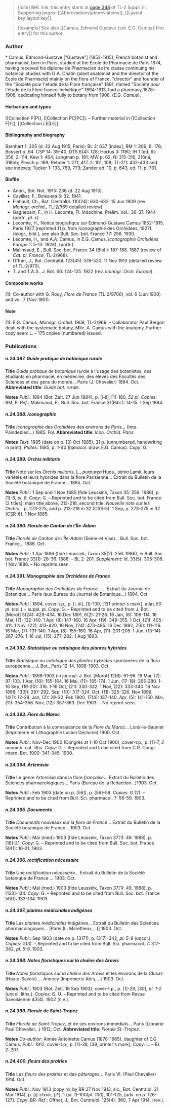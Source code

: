 > [!cite] BHL link: this entry starts at [page 348](https://www.biodiversitylibrary.org/item/103861#page/358/mode/1up) of TL-2 Suppl. III.
> Supporting pages: [[Abbreviations|abbreviations]], [[Layout key|layout key]].

> [!example] See also [[Camus, Edmond Gustave {std. E.G. Camus}|first entry]] for this author

### Author

\* Camus, Edmond-Gustave \["Gustave"\] (1852-1915), French botanist and pharmacist, born in Paris, studied at the École de Pharmacie de Paris 1874, having received his diplome de Pharmacien de Ire classe continuing his botanical studies with G.A. Chatin (plant anatomist and the director of the École de Pharmacie) mainly on the flora of France, "director" and founder of the "Société pour l'étude de la Flore française" 1891, named "Société pour l'étude de la Flore franco-helvétique" 1894-1913, had a pharmacy 1878-1908, dedicating himself fully to botany from 1908. (*E.G. Camus*).

#### Herbarium and types

[[Collection P|P]], [[Collection PC|PC]]. – Further material in [[Collection F|F]], [[Collection LE|LE]].

#### Bibliography and biography

Barnhart 1: 305 (d. 22 Aug 1915, Paris); BL 2: 637 \[index\]; BM 1: 306, 6: 176; Bossert p. 64: CSP 14: 39-40; DTS 6(4): 128; Hortus 3: 1190; IH 1 (ed. 6): 356, 2: 114; Kew 1: 464; Langman p. 181; MW p. 62; NI 315-316, 316na, 316nb; Plesch p. 169; Rehder 1: 271, 417, 2: 101, 108; TL-2/1: 432-433 and see indexes; Tucker 1: 133, 769, 773; Zander ed. 10, p. 643, ed. 11, p. 731.

#### Biofile

- Anon., Bot. Not. 1915: 236 (d. 22 Aug 1915).
- Cavillier, F., Boissiera 5: 32. 1941.
- Flahault, Ch., Bot. Centralbl. 110(24): 630-632. 15 Jun 1909 (rev. *Monogr. orchid.*, TL-2/969 detailed review).
- Gagnepain, F., *in* H. Lecomte, Fl. Indochine, Prélim. Vol.: 36-37. 1944 (portr., *pl. x).*
- Lecomte, H., Notice biografique sur Edmond-Gustave Camus 1852-1915, Paris 1927 (reprinted 11 p. from Iconographie des Orchidées, 1927). (biogr., bibl.), see also Bull. Soc. bot. France 77: 256. 1930.
- Lecomte, H., and A.A. Camus, *in* E.G. Camus, *Iconographie Orchidées Europe* 1: 5-13. 1928). (portr.).
- Malinvaud, E., Bull. Soc. bot. France 34 (Bibl.): 187-188. 1887 (review of *Cat. pl. France*, TL-2/968).
- Offner, J., Bot. Centralbl. 123(45): 519-520. 11 Nov 1913 (detailed review of TL-2/970).
- T. and T.A.S., J. Bot. 60: 124-125. 1922 (rev. *Iconogr. Orch. Europe*).

#### Composite works

(1): Co-author with G. Rouy, *Flore de France* (TL-2/9706), vol. 6 (Jun 1900) and vol. 7 (Nov 1901).

#### Note

(1): E.G. Camus, *Monogr. Orchid.* 1908, TL-2/969. – Collaborator Paul Bergon dealt with the systematic botany, Mlle. A. Camus with the anatomy. Further copy seen: L. – 175 copies (numbered) issued.

### Publications

##### n.24.387. Guide pratique de botanique rurale

**Title**
*Guide pratique de botanique rurale* à l'usage des botanistes, des étudiants en pharmacie, en médecine, des élèves des Facultés des Sciences et des gens du monde... Paris (J. Chevalier) 1884. Oct.
**Abbreviated title**: *Guide bot. rurale*.

**Notes**
*Publ*.: 1884 (Bot. Zeit. 27 Jun 1884), p. \[i-ii\], \[1\]-180, *52 pl. Copies*: BM, P.
*Ref*.: Malinvaud, E., Bull. Soc. bot. France 31(Bibl.): 14-15. 1 Sep 1884.

##### n.24.388. Iconographie

**Title**
*Iconographie* des *Orchidées* des environs de *Paris*... (Imp. Paindebled...) 1885. Fol.
**Abbreviated title**: *Icon. Orchid. Paris*.

**Notes**
*Text*: 1885 (date on p. \[3\] Oct 1885), 31 p. (unnumbered, handwriting in print).
*Plates*: 1885, p. 1-40 (handcol. draw. E.G. Camus).
*Copy*: G.

##### n.24.389. Orchis militaris

**Title**
Note sur les *Orchis militaris*, L., *purpurea* Huds., *simia* Lamk, leurs variétés et leurs hybrides dans la flore Parisienne... Extrait du Bulletin de la Société botanique de France... 1885. Oct.

**Notes**
*Publ*.: 1 Sep and 1 Nov 1885 (fide Leussink, Taxon 35: 256. 1986), p. \[1\]-8, *pl. 8.* *Copy*: G.  – Reprinted and to be cited from Bull. Soc. bot. France \[2 titles\]: main title above, 213-218, second title: *Nouvelle note sur les Orchis*... p. 273-275, and p. 213-218 in 32 (CRS-5). 1 Sep, p. 273-275 in 32 (CSR-6). 1 Nov 1885.

##### n.24.390. Florule de Canton de l'Île-Adam

**Title**
*Florule de Canton de l'Île-Adam* (Seine-et Vise)... Bull. Soc. bot. France... 1886. Oct.

**Notes**
*Publ*.: 1 Apr 1886 (fide Leussink, Taxon 35(2): 256. 1986), *in* Bull. Soc. bot. France 33(1): 28-36. 1886. – BL 2: 201.
*Supplément*: Id. 33(5): 305-306. 1 Nov 1886. – No reprints seen.

##### n.24.391. Monographie des Orchidées de France

**Title**
*Monographie des Orchidées de France*...... Extrait du Journal de Botanique... Paris (aux Bureau du Journal de Botanique...) 1894. Oct.

**Notes**
*Publ*.: 1894, cover-t.p., p. \[i, iii\], \[1\]-130, \[131 printer's mark\], atlas *50 pl*. (col.) + suppl. pl.
*Copy*: G. – Reprinted and to be cited from J. Bot. \[Morot\] 5(24): 429-434. 16 Dec 1891, 6(2): 21-26. 16 Jan, (6): 106-114. 16 Mar, (7): 132-140. 1 Apr, (8): 147-160. 16 Apr, (19): 349-355. 1 Oct, (21): 405-411. 1 Nov, (22): 413-420. 16 Nov, (24): 473-485. 16 Dec 1892, 7(6): 111-116. 16 Mar, (7): 131-140. 1 Apr, (8): 155-160. 16 Apr, (11): 201-205. 1 Jun, (13-14): 267-276. 1-16 Jul, (15): 277-282. 1 Aug 1893.

##### n.24.392. Statistique ou catalogue des plantes hybrides

**Title**
*Statistique ou catalogue des plantes hybrides* spontanées de la flora européenne... J. Bot., Paris 12-14. 1898-1903. Oct.

**Notes**
*Publ*.: 1898-1903 (in journal: J. Bot. \[Morot\] 12(6): 91-96. 16 Mar, (7): 97-103. 1 Apr, (10): 155-164. 16 Mai, (11): 165-174. 1 Jun, (17-18): 265-280. 1-16 Sep, (19-20): 316. 1-16 Oct, (21): 330-332. 1 Nov, (22): 333-340. 16 Nov 1898, 13(9): 287-292. Sep, (10): 317-324. Oct, (11): 325-326. Nov 1899, 14(1): 12-28. Jan, (2): 29-32. Feb 1900, 17(4): 137-140. Apr, (5): 141-150. Mai, (11): 354-356. Nov, (12): 357-363. Dec 1903. – No reprint seen.

##### n.24.393. Flore du Maroc

**Title**
Contribution à la connaissance de la *Flore du Maroc*... Lons-le-Saunier (Imprimerie et Lithographie Lucien Declume) 1900. Oct.

**Notes**
*Publ*.: Nov-Dec 1900 (Congrès at 1-10 Oct 1900), cover-t.p., p. \[1\]-7, *2* unnumb. col. liths.
*Copy*: G. – Reprinted and to be cited from C.R. Congr. intern. Bot. 1900: 341-345. 1900.

##### n.24.394. Artemisia

**Title**
Le genre *Artemisia* dans la flore *française*... Extrait du Bulletin des Sciences pharmacologiques... Paris (Bureau de la Redaction...)1903. Oct.

**Notes**
*Publ*.: Feb 1903 (date on p. \[56\]), p. \[56\]-59. *Copies*: G (2). – Reprinted and to be cited from Bull. Sci. pharmacol. 7: 56-59. 1903.

##### n.24.395. Documents

**Title**
*Documents* nouveaux sur la *flore de France*... Extrait du Bulletin de la Société botanique de France... 1903. Oct.

**Notes**
*Publ*.: Mai (med.) 1903 (fide Leussink, Taxon 37(1): 49. 1988), p. \[16\]-21. *Copy*: G. – Reprinted and to be cited from Bull. Soc. bot. France 50(1): 16-21. 1903.

##### n.24.396. rectification nécessaire

**Title**
Une *rectification nécessaire*... Extrait du Bulletin de la Société botanique de France ... 1903. Oct.

**Notes**
*Publ*.: Mai (med.) 1903 (fide Leussink, Taxon 37(1): 49. 1988), p. \[133\]-134. *Copy*: G. – Reprinted and to be cited from Bull. Soc. bot. France 50(1): 133-134. 1903.

##### n.24.397. plantes médicinales indigènes

**Title**
Les *plantes médicinales indigènes*... Extrait du Bulletin des Sciences pharmacologiques... \[Paris (L. Maretheux,...)\] 1903. Oct.

**Notes**
*Publ*.: Sep 1903 (date on p. \[317\]), p. \[317\]-342, *pl. 5-9* (uncol.). *Copies*: G(3). – Reprinted and to be cited from Bull. Sci. pharmacol. 7: 317-342, *pl. 5-9.* 1903.

##### n.24.398. Notes floristiques sur la chaîne des Aravis

**Title**
*Notes floristiques sur la chaîne des Aravis* et les environs de la Clusaz (Haute-Savoie) ... Annecy (Imprimerie Abry,...) 1903. Oct.

**Notes**
*Publ*.: 1903 (Bot. Zeit. 16 Sep 1903), cover-t.p., p. \[1\]-29, \[30\], *pl. 1-2* (uncol. liths.). *Copies*: G, U. – Reprinted and to be cited from Revue Savoisienne 43(4). 1902 (n.v.).

##### n.24.399. Florule de Saint-Tropez

**Title**
*Florule de Saint-Tropez*, et de ses environs immédiats... Paris (Librairie Paul Chevalier...) 1912. Oct.
**Abbreviated title**: *Florule St.-Tropez*.

**Notes**
*Co-author*: Aimée Antoinette Camus (1878-1965), daughter of E.G. Camus.
*Publ*.: 1912, cover-t.p., p. \[1\]-38, \[39, printer's mark\]. *Copy*: L. – BL 2: 207.

##### n.24.400. fleurs des prairies

**Title**
Les *fleurs des prairies* et des *pâturages*... Paris VI. (Paul Chevalier) 1914. Oct.

**Notes**
*Publ*.: Nov 1913 (copy rd. by BR 27 Nov 1913, sic., Bot. Centralbl. 31 Mar 1914), p. \[i\]-clxviii, \[i\*\], 1 (*pl. 1*)-100(*pl. 100*), 101-125, \[adv. on p. 126-127\]. *Copy*: BR.
*Ref*.: Offner, J., Bot. Centralbl. 125(4): 360. 7 Apr 1914. (rev.).

